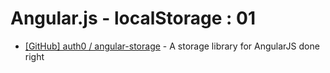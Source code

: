 # Angular.js - localStorage : 01

* [[GitHub] auth0 / angular-storage](https://github.com/auth0/angular-storage) - A storage library for AngularJS done right
